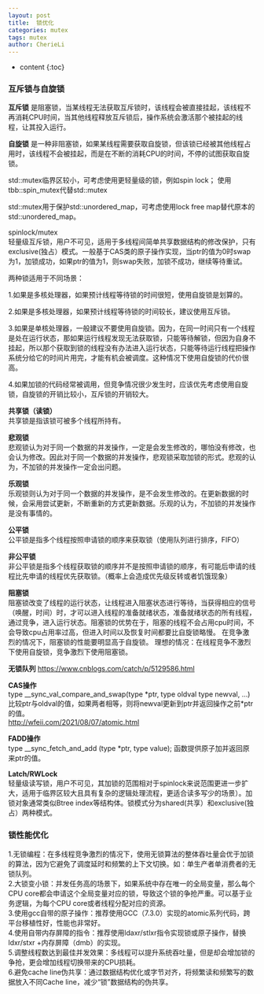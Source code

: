 ```yaml
---
layout: post
title:  锁优化
categories: mutex
tags: mutex
author: CherieLi
---
```


* content
{:toc}
### 互斥锁与自旋锁

**互斥锁** 是阻塞锁，当某线程无法获取互斥锁时，该线程会被直接挂起，该线程不再消耗CPU时间，当其他线程释放互斥锁后，操作系统会激活那个被挂起的线程，让其投入运行。

**自旋锁** 是一种非阻塞锁，如果某线程需要获取自旋锁，但该锁已经被其他线程占用时，该线程不会被挂起，而是在不断的消耗CPU的时间，不停的试图获取自旋锁。


std::mutex临界区较小，可考虑使用更轻量级的锁，例如spin lock；  使用tbb::spin_mutex代替std::mutex


std::mutex用于保护std::unordered_map，可考虑使用lock free map替代原本的std::unordered_map。

spinlock/mutex  
轻量级互斥锁，用户不可见，适用于多线程间简单共享数据结构的修改保护，只有exclusive(独占）模式。一般基于CAS类的原子操作实现，当ptr的值为0时swap为1，加锁成功，如果ptr的值为1，则swap失败，加锁不成功，继续等待重试。  


两种锁适用于不同场景：

1.如果是多核处理器，如果预计线程等待锁的时间很短，使用自旋锁是划算的。

2.如果是多核处理器，如果预计线程等待锁的时间较长，建议使用互斥锁。

3.如果是单核处理器，一般建议不要使用自旋锁。因为，在同一时间只有一个线程是处在运行状态，那如果运行线程发现无法获取锁，只能等待解锁，但因为自身不挂起，所以那个获取到锁的线程没有办法进入运行状态，只能等待运行线程把操作系统分给它的时间片用完，才能有机会被调度。这种情况下使用自旋锁的代价很高。

4.如果加锁的代码经常被调用，但竞争情况很少发生时，应该优先考虑使用自旋锁，自旋锁的开销比较小，互斥锁的开销较大。

**共享锁（读锁）**  
共享锁是指该锁可被多个线程所持有。

**悲观锁**  
悲观锁认为对于同一个数据的并发操作，一定是会发生修改的，哪怕没有修改，也会认为修改。因此对于同一个数据的并发操作，悲观锁采取加锁的形式。悲观的认为，不加锁的并发操作一定会出问题。

**乐观锁**  
乐观锁则认为对于同一个数据的并发操作，是不会发生修改的。在更新数据的时候，会采用尝试更新，不断重新的方式更新数据。乐观的认为，不加锁的并发操作是没有事情的。

**公平锁**  
公平锁是指多个线程按照申请锁的顺序来获取锁（使用队列进行排序，FIFO）

**非公平锁**  
非公平锁是指多个线程获取锁的顺序并不是按照申请锁的顺序，有可能后申请的线程比先申请的线程优先获取锁。（概率上会造成优先级反转或者饥饿现象）


**阻塞锁**  
阻塞锁改变了线程的运行状态，让线程进入阻塞状态进行等待，当获得相应的信号（唤醒，时间）时，才可以进入线程的准备就绪状态，准备就绪状态的所有线程，通过竞争，进入运行状态。阻塞锁的优势在于，阻塞的线程不会占用cpu时间，不会导致cpu占用率过高，但进入时间以及恢复时间都要比自旋锁略慢。
在竞争激烈的情况下，阻塞锁的性能要明显高于自旋锁。
理想的情况：在线程竞争不激烈下使用自旋锁，竞争激烈下使用阻塞锁。

**无锁队列**
https://www.cnblogs.com/catch/p/5129586.html

**CAS操作**  
type __sync_val_compare_and_swap(type \*ptr, type oldval type newval, …)  
比较ptr与oldval的值，如果两者相等，则将newval更新到ptr并返回操作之前\*ptr的值。  
http://wfeii.com/2021/08/07/atomic.html

**FADD操作**  
type __sync_fetch_and_add (type \*ptr, type value);
函数提供原子加并返回原来ptr的值。

**Latch/RWLock**  
轻量级读写锁，用户不可见，其加锁的范围相对于spinlock来说范围更进一步扩大，适用于临界区较大且具有复杂的逻辑处理流程，更适合读多写少的场景）。加锁对象通常类似Btree index等结构体。锁模式分为shared(共享）和exclusive(独占）两种模式。


### 锁性能优化
1.无锁编程：在多线程竞争激烈的情况下，使用无锁算法的整体吞吐量会优于加锁的算法，因为它避免了调度延时和频繁的上下文切换。如：单生产者单消费者的无锁队列。  
2.大锁变小锁：并发任务高的场景下，如果系统中存在唯一的全局变量，那么每个CPU core都会申请这个全局变量对应的锁，导致这个锁的争抢严重。可以基于业务逻辑，为每个CPU core或者线程分配对应的资源。   
3.使用gcc自带的原子操作：推荐使用GCC（7.3.0）实现的atomic系列代码，跨平台移植性好，性能也非常好。    
4.使用自带内存屏障的指令：推荐使用ldaxr/stlxr指令实现锁或原子操作，替换ldxr/stxr +内存屏障（dmb）的实现。    
5.调整线程数达到最佳并发效果：多线程可以提升系统吞吐量，但是却会增加锁的争抢，更会增加线程切换带来的CPU损耗。  
6.避免cache line伪共享：通过数据结构优化或字节对齐，将频繁读和频繁写的数据放入不同Cache line，减少“锁”数据结构的伪共享。  



